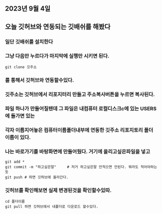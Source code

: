 ## 2023년 9월 4일
## 오늘 깃허브와 연동되는 깃배쉬를 해봤다

### 일단 깃배쉬를 설치한다
### 그냥 다음만 누르다가 마지막에 실행만 시키면 된다.

```
git clone 깃주소
```

### 를 통해서 깃허브와 연동할수있다.
### 깃주소는 깃허브에서 리포지터리 만들고 주소복사버튼을 누르면 복사된다.
### 파일 하나가 만들어질텐데 그 파일은 내컴퓨터 로컬디스크c에 있는 USERS에 들가면 있는 
### 각자 이름지어놓은 컴퓨터이름폴더내부에 연동한 깃주소 리포지토리 폴더 이름이 있다.
### 나는 바로가기를 바탕화면에 만들어뒀다. 거기에 올리고싶은파일을 넣고

```
git add *
git commit -m "하고싶은말"     # 저거 하고싶은말 안적으면 안된다. 뭐라도 적어야하는듯
git push # 하면 깃허브에 올라간다.
```
### 깃허브를 확인해보면 실제 변경된것을 확인할수있따.

```
cd 폴더이름
git pull 하면 깃허브에서 내폴더로 다운로드 할수있다.
```
